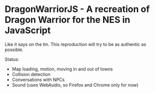 DragonWarriorJS - A recreation of Dragon Warrior for the NES in JavaScript
==========================================================================
Like it says on the tin.  This reproduction will try to be as authentic as
possible.

Status:

* Map loading, motion, moving in and out of towns
* Collision detection
* Conversations with NPCs
* Sound (uses WebAudio, so Firefox and Chrome only for now)
